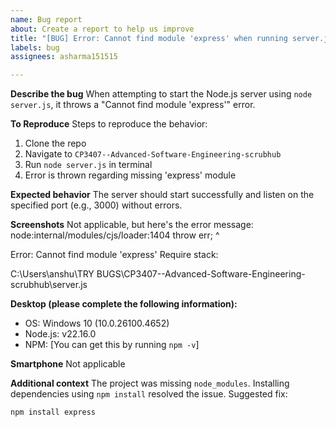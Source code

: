 ```yaml
---
name: Bug report
about: Create a report to help us improve
title: "[BUG] Error: Cannot find module 'express' when running server.js"
labels: bug
assignees: asharma151515

---
```


**Describe the bug**
When attempting to start the Node.js server using `node server.js`, it throws a "Cannot find module 'express'" error.

**To Reproduce**
Steps to reproduce the behavior:
1. Clone the repo
2. Navigate to `CP3407--Advanced-Software-Engineering-scrubhub`
3. Run `node server.js` in terminal
4. Error is thrown regarding missing 'express' module

**Expected behavior**
The server should start successfully and listen on the specified port (e.g., 3000) without errors.

**Screenshots**
Not applicable, but here's the error message:
node:internal/modules/cjs/loader:1404
throw err;
^

Error: Cannot find module 'express'
Require stack:

C:\Users\anshu\TRY BUGS\CP3407--Advanced-Software-Engineering-scrubhub\server.js


**Desktop (please complete the following information):**
- OS: Windows 10 (10.0.26100.4652)
- Node.js: v22.16.0
- NPM: [You can get this by running `npm -v`]

**Smartphone**
Not applicable

**Additional context**
The project was missing `node_modules`. Installing dependencies using `npm install` resolved the issue.
Suggested fix:
```bash
npm install express
